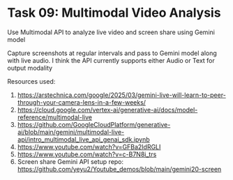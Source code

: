 # Task 09: Multimodal Video Analysis

Use Multimodal API to analyze live video and screen share using Gemini model

Capture screenshots at regular intervals and pass to Gemini model along with live audio. I think the API currently supports either Audio or Text for output modality

Resources used:

1. https://arstechnica.com/google/2025/03/gemini-live-will-learn-to-peer-through-your-camera-lens-in-a-few-weeks/
2. https://cloud.google.com/vertex-ai/generative-ai/docs/model-reference/multimodal-live
3. https://github.com/GoogleCloudPlatform/generative-ai/blob/main/gemini/multimodal-live-api/intro_multimodal_live_api_genai_sdk.ipynb
4. https://www.youtube.com/watch?v=GFBa2IdRGLI
5. https://www.youtube.com/watch?v=c-B7N8i_trs
6. Screen share Gemini API setup repo: https://github.com/yeyu2/Youtube_demos/blob/main/gemini20-screen
